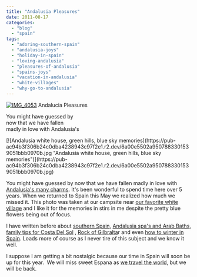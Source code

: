```yaml
---
title: "Andalusia Pleasures"
date: 2011-08-17
categories: 
  - "blog"
  - "spain"
tags: 
  - "adoring-southern-spain"
  - "andalusia-joys"
  - "holiday-in-spain"
  - "loving-andalusia"
  - "pleasures-of-andalusia"
  - "spains-joys"
  - "vacation-in-andalusia"
  - "white-villages"
  - "why-go-to-andalusia"
---
```


[![IMG_4053](https://pub-ac94b3f306b24c0dba4238943c97f2e1.r2.dev/6a00e5502a9507883301539051ba20970b.jpg "IMG_4053")](https://pub-ac94b3f306b24c0dba4238943c97f2e1.r2.dev/6a00e5502a9507883301539051ba20970b.jpg) Andalucia Pleasures

You might have guessed by  
now that we have fallen  
madly in love with Andalusia's

<!--more--> [![Andalusia white house, green hills, blue sky memories](https://pub-ac94b3f306b24c0dba4238943c97f2e1.r2.dev/6a00e5502a9507883301539051bbb0970b.jpg "Andalusia white house, green hills, blue sky memories")](https://pub-ac94b3f306b24c0dba4238943c97f2e1.r2.dev/6a00e5502a9507883301539051bbb0970b.jpg)  
  
  
You might have guessed by now that we have fallen madly in love with [Andalusia's many charms](http://soultravelers3new.local/2007/03/andalusian-hors.html "Andalusia horses"). It's been wonderful to spend time here over 5 years. When we returned to Spain this May we realized how much we missed it. This photo was taken at our campsite near [our favorite white village](http://soultravelers3new.local/2006/11/our-village.html "Our favorite white village in Spain") and I like it for the memories in stirs in me despite the pretty blue flowers being out of focus.  
  
I have written before about [southern Spain](http://soultravelers3new.local/2011/05/best-southern-spain-holiday.html "southern spain"), [Andalusia spa's and Arab Baths](http://soultravelers3new.local/2010/03/ahh-arab-baths-andalusia-spa-malaga-granada-benalmedena-massage-hotspringsthemal-water-roman.html "Andalusia spas and arab baths"), [family tips for Costa Del Sol](http://soultravelers3new.local/2010/06/family-travel-tips-in-spains-costa-del-sol-countryside-adventures-mediterranean-beaches-photography-.html "family tips for costa del sol") , [Rock of Gilbralta](http://soultravelers3new.local/2010/05/rock-of-gibraltar-family-holiday-trip-guide-family-trave-tips-information-from-costa-del-sol-spain.html "Rock of Gibraltar")r and even [how to winter in Spain](http://soultravelers3new.local/2009/11/lifestyle-design-a-winter-in-spain-extendedtravel-digitalnomad-miniretirement-4hww-travel.html "how to winter in Spain"). Loads more of course as I never tire of this subject and we know it well.  
  
I suppose I am getting a bit nostalgic because our time in Spain will soon be up for this year.  We will miss sweet Espana as [we travel the world](http://soultravelers3new.local/2009/04/how-to-travel-the-world-as-a-digital-nomad-family.html "family travel the world"), but we will be back.
